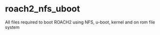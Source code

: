 roach2_nfs_uboot
================

All files required to boot ROACH2 using NFS, u-boot, kernel and on rom file system